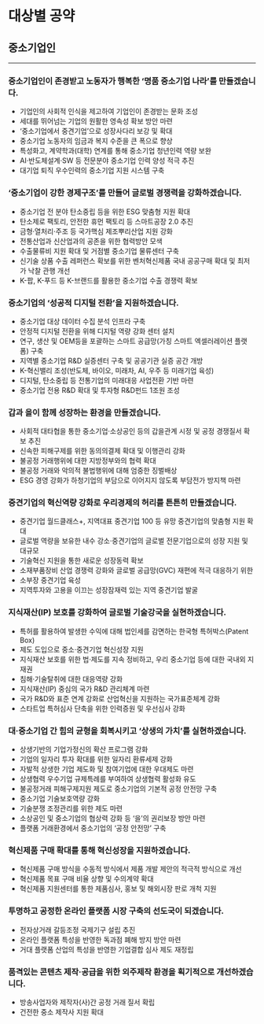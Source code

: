 # 대상별 공약

## 중소기업인

---

### 중소기업인이 존경받고 노동자가 행복한 ‘명품 중소기업 나라’를 만들겠습니다.
- 기업인의 사회적 인식을 제고하여 기업인이 존경받는 문화 조성
- 세대를 뛰어넘는 기업의 원활한 영속성 확보 방안 마련
- ‘중소기업에서 중견기업’으로 성장사다리 보강 및 확대
- 중소기업 노동자의 임금과 복지 수준을 큰 폭으로 향상
- 특성화고, 계약학과(대학) 연계를 통해 중소기업 청년인력 역량 보완
- AI·반도체설계·SW 등 전문분야 중소기업 인력 양성 적극 추진
- 대기업 퇴직 우수인력의 중소기업 지원 시스템 구축

### ‘중소기업이 강한 경제구조’를 만들어 글로벌 경쟁력을 강화하겠습니다.
- 중소기업 전 분야 탄소중립 등을 위한 ESG 맞춤형 지원 확대
- 탄소제로 팩토리, 안전한 휴먼 팩토리 등 스마트공장 2.0 추진
- 금형·열처리·주조 등 국가핵심 제조뿌리산업 지원 강화
- 전통산업과 신산업과의 공존을 위한 협력방안 모색
- 수출물류비 지원 확대 및 거점별 중소기업 물류센터 구축
- 신기술 상품 수출 레퍼런스 확보를 위한 벤처혁신제품 국내 공공구매 확대 및 최저가 낙찰 관행 개선
- K-팝, K-푸드 등 K-브랜드를 활용한 중소기업 수출 경쟁력 확보

### 중소기업의 ‘성공적 디지털 전환’을 지원하겠습니다.
- 중소기업 대상 데이터 수집 분석 인프라 구축
- 안정적 디지털 전환을 위해 디지털 역량 강화 센터 설치
- 연구, 생산 및 OEM등을 포괄하는 스마트 공급망(가칭 스마트 엑셀러레이션 플랫폼) 구축
- 지역별 중소기업 R&D 실증센터 구축 및 공공기관 실증 공간 개방
- K-혁신밸리 조성(반도체, 바이오, 미래차, AI, 우주 등 미래기업 육성)
- 디지털, 탄소중립 등 전통기업의 미래대응 사업전환 기반 마련
- 중소기업 전용 R&D 확대 및 투자형 R&D펀드 1조원 조성

### 갑과 을이 함께 성장하는 환경을 만들겠습니다.
- 사회적 대타협을 통한 중소기업·소상공인 등의 갑을관계 시정 및 공정 경쟁질서 확보 추진
- 신속한 피해구제를 위한 동의의결제 확대 및 이행관리 강화
- 불공정 거래행위에 대한 지방정부와의 협력 확대
- 불공정 거래와 악의적 불법행위에 대해 엄중한 징벌배상
- ESG 경영 강화가 하청기업의 부담으로 이어지지 않도록 부담전가 방지책 마련

### 중견기업의 혁신역량 강화로 우리경제의 허리를 튼튼히 만들겠습니다.
- 중견기업 월드클래스+, 지역대표 중견기업 100 등 유망 중견기업의 맞춤형 지원 확대
- 글로벌 역량을 보유한 내수 강소·중견기업의 글로벌 전문기업으로의 성장 지원 및 대규모
- 기술혁신 지원을 통한 새로운 성장동력 확보
- 소재부품장비 산업 경쟁력 강화와 글로벌 공급망(GVC) 재편에 적극 대응하기 위한
- 소부장 중견기업 육성
- 지역투자와 고용을 이끄는 성장잠재력 있는 지역 중견기업 발굴

### 지식재산(IP) 보호를 강화하여 글로벌 기술강국을 실현하겠습니다.
- 특허를 활용하여 발생한 수익에 대해 법인세를 감면하는 한국형 특허박스(Patent Box)
- 제도 도입으로 중소·중견기업 혁신성장 지원
- 지식재산 보호를 위한 법·제도를 지속 정비하고, 우리 중소기업 등에 대한 국내외 지재권
- 침해·기술탈취에 대한 대응역량 강화
- 지식재산(IP) 중심의 국가 R&D 관리체계 마련
- 국가 R&D와 표준 연계 강화로 산업혁신을 지원하는 국가표준체계 강화
- 스타트업 특허심사 단축을 위한 인력증원 및 우선심사 강화

### 대·중소기업 간 힘의 균형을 회복시키고 ‘상생의 가치’를 실현하겠습니다.
- 상생기반의 기업가정신의 확산 프로그램 강화
- 기업의 일자리 투자 확대를 위한 일자리 환류세제 강화
- 자발적 상생한 기업 제도화 및 참여기업에 대한 우대제도 마련
- 상생협력 우수기업 규제특례를 부여하여 상생협력 활성화 유도
- 불공정거래 피해구제지원 제도로 중소기업의 기본적 공정 안전망 구축
- 중소기업 기술보호역량 강화
- 기술분쟁 조정관리를 위한 제도 마련
- 소상공인 및 중소기업의 협상력 강화 등 ‘을’의 권리보장 방안 마련
- 플랫폼 거래환경에서 중소기업의 ‘공정 안전망’ 구축

### 혁신제품 구매 확대를 통해 혁신성장을 지원하겠습니다.
- 혁신제품 구매 방식을 수동적 방식에서 제품 개발 제안의 적극적 방식으로 개선
- 혁신제품 목표 구매 비율 상향 및 수의계약 확대
- 혁신제품 지원센터를 통한 제품심사, 홍보 및 해외시장 판로 개척 지원

### 투명하고 공정한 온라인 플랫폼 시장 구축의 선도국이 되겠습니다.
- 전자상거래 갈등조정 국제기구 설립 추진
- 온라인 플랫폼 특성을 반영한 독과점 폐해 방지 방안 마련
- 거대 플랫폼 산업의 특성을 반영한 기업결합 심사 제도 재정립

### 품격있는 콘텐츠 제작·공급을 위한 외주제작 환경을 획기적으로 개선하겠습니다.
- 방송사업자와 제작자(사)간 공정 거래 질서 확립
- 건전한 중소 제작사 지원 확대
